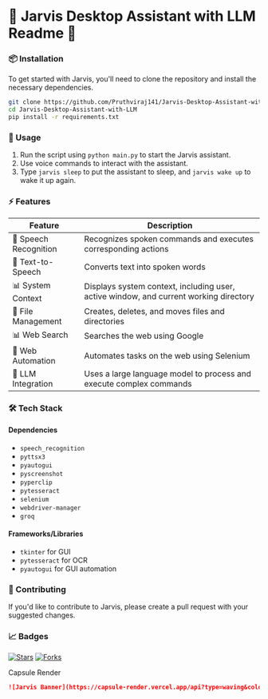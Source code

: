 **🌟 Jarvis Desktop Assistant with LLM Readme 🌟**
======================================================

### 📦 Installation

To get started with Jarvis, you'll need to clone the repository and install the necessary dependencies.

```bash
git clone https://github.com/Pruthviraj141/Jarvis-Desktop-Assistant-with-LLM.git
cd Jarvis-Desktop-Assistant-with-LLM
pip install -r requirements.txt
```

### 🚀 Usage

1. Run the script using `python main.py` to start the Jarvis assistant.
2. Use voice commands to interact with the assistant.
3. Type `jarvis sleep` to put the assistant to sleep, and `jarvis wake up` to wake it up again.

### ⚡ Features

| Feature | Description |
| --- | --- |
| 🎤 Speech Recognition | Recognizes spoken commands and executes corresponding actions |
| 📄 Text-to-Speech | Converts text into spoken words |
| 📊 System Context | Displays system context, including user, active window, and current working directory |
| 📁 File Management | Creates, deletes, and moves files and directories |
| 📊 Web Search | Searches the web using Google |
| 🎵 Web Automation | Automates tasks on the web using Selenium |
| 🔮 LLM Integration | Uses a large language model to process and execute complex commands |

### 🛠️ Tech Stack

#### Dependencies

* `speech_recognition`
* `pyttsx3`
* `pyautogui`
* `pyscreenshot`
* `pyperclip`
* `pytesseract`
* `selenium`
* `webdriver-manager`
* `groq`

#### Frameworks/Libraries

* `tkinter` for GUI
* `pytesseract` for OCR
* `pyautogui` for GUI automation

### 🤝 Contributing

If you'd like to contribute to Jarvis, please create a pull request with your suggested changes.

### 📈 Badges

[![Stars](https://img.shields.io/github/stars/Pruthviraj141/Jarvis-Desktop-Assistant-with-LLM?style=social)](https://github.com/Pruthviraj141/Jarvis-Desktop-Assistant-with-LLM)
[![Forks](https://img.shields.io/github/forks/Pruthviraj141/Jarvis-Desktop-Assistant-with-LLM?style=social)](https://github.com/Pruthviraj141/Jarvis-Desktop-Assistant-with-LLM)

Capsule Render
```markdown
![Jarvis Banner](https://capsule-render.vercel.app/api?type=waving&color=0:ff7f50,ff1493,100:ff7f50,ff1493&height=200&section=header&text=https%3A%2F%2Fgithub.com%2FPruthviraj141%2FJarvis-Desktop-Assistant-with-LLM&fontSize=40&fontColor=fff)
```
